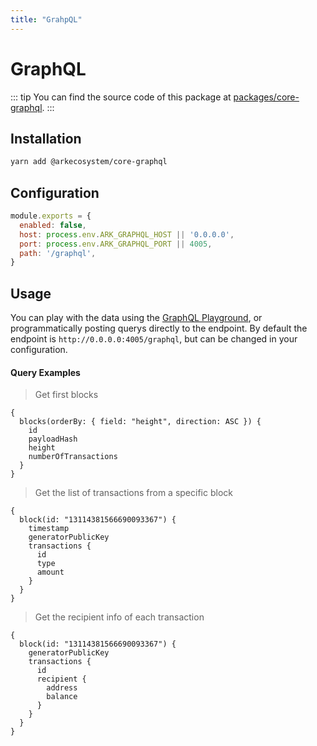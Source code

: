 ```yaml
---
title: "GrahpQL"
---
```


# GraphQL

::: tip
You can find the source code of this package at [packages/core-graphql](https://github.com/ArkEcosystem/core/tree/develop/packages/core-graphql).
:::

## Installation

```bash
yarn add @arkecosystem/core-graphql
```

## Configuration

```js
module.exports = {
  enabled: false,
  host: process.env.ARK_GRAPHQL_HOST || '0.0.0.0',
  port: process.env.ARK_GRAPHQL_PORT || 4005,
  path: '/graphql',
}
```

## Usage

You can play with the data using the [GraphQL Playground](https://github.com/prisma/graphql-playground), or programmatically posting querys directly to the endpoint. By default the endpoint is `http://0.0.0.0:4005/graphql`, but can be changed in your configuration.

#### Query Examples

> Get first blocks

```
{
  blocks(orderBy: { field: "height", direction: ASC }) {
    id
    payloadHash
    height
    numberOfTransactions
  }
}
```

> Get the list of transactions from a specific block

```
{
  block(id: "13114381566690093367") {
    timestamp
    generatorPublicKey
    transactions {
      id
      type
      amount
    }
  }
}
```

> Get the recipient info of each transaction

```
{
  block(id: "13114381566690093367") {
    generatorPublicKey
    transactions {
      id
      recipient {
        address
        balance
      }
    }
  }
}
```
